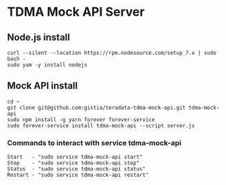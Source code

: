 # TDMA Mock API Server

## Node.js install

```
curl --silent --location https://rpm.nodesource.com/setup_7.x | sudo bash -
sudo yum -y install nodejs
```

## Mock API install

```
cd ~
git clone git@github.com:gistia/teradata-tdma-mock-api.git tdma-mock-api
sudo npm install -g yarn forever forever-service
sudo forever-service install tdma-mock-api --script server.js
```

### Commands to interact with service tdma-mock-api

```
Start   - "sudo service tdma-mock-api start"
Stop    - "sudo service tdma-mock-api stop"
Status  - "sudo service tdma-mock-api status"
Restart - "sudo service tdma-mock-api restart"
```
